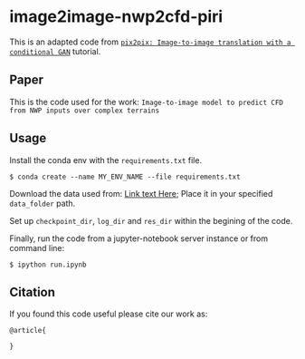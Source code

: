 # image2image-nwp2cfd-piri
This is an adapted code from [`pix2pix: Image-to-image translation with a conditional GAN`](https://www.tensorflow.org/tutorials/generative/pix2pix) tutorial.

## Paper

This is the code used for the work:
`Image-to-image model to predict CFD from NWP inputs over complex terrains`

## Usage

Install the conda env with the `requirements.txt` file.
```
$ conda create --name MY_ENV_NAME --file requirements.txt
```

Download the data used from: [Link text Here](www.google.es);
Place it in your specified `data_folder` path.

Set up `checkpoint_dir`, `log_dir` and `res_dir` within the begining of the code.

Finally, run the code from a jupyter-notebook server instance or from command line:
```
$ ipython run.ipynb
```

## Citation

If you found this code useful please cite our work as:

```
@article{

}
``` 
